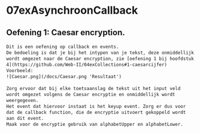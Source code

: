 # 07exAsynchroonCallback
## Oefening 1:  Caesar encryption.

    Dit is een oefening op callback en events.
    De bedoeling is dat je bij het intypen van je tekst, deze onmiddellijk wordt omgezet naar de Caesar encryption, zie [oefening 1 bij hoofdstuk 4](https://github.com/Web-II/04exCollections#1-caesarcijfer)  
    Voorbeeld:
    ![Caesar.png](/docs/Caesar.png 'Resultaat')

    Zorg ervoor dat bij elke toetsaanslag de tekst uit het input veld wordt omgezet volgens de Caesar encryptie en onmiddellijk wordt weergegeven.
    Het event dat hiervoor instaat is het keyup event. Zorg er dus voor dat de callback function, die de encryptie uitvoert gekoppeld wordt aan dit event.
    Maak voor de encryptie gebruik van alphabetUpper en alphabetLower.